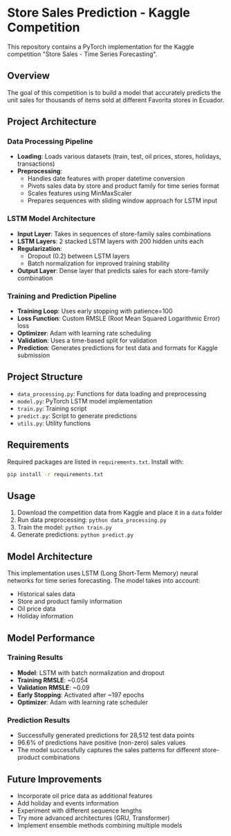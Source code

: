 # Store Sales Prediction - Kaggle Competition

This repository contains a PyTorch implementation for the Kaggle competition "Store Sales - Time Series Forecasting".

## Overview
The goal of this competition is to build a model that accurately predicts the unit sales for thousands of items sold at different Favorita stores in Ecuador.

## Project Architecture

### Data Processing Pipeline
- **Loading**: Loads various datasets (train, test, oil prices, stores, holidays, transactions)
- **Preprocessing**: 
  - Handles date features with proper datetime conversion
  - Pivots sales data by store and product family for time series format
  - Scales features using MinMaxScaler
  - Prepares sequences with sliding window approach for LSTM input

### LSTM Model Architecture
- **Input Layer**: Takes in sequences of store-family sales combinations
- **LSTM Layers**: 2 stacked LSTM layers with 200 hidden units each
- **Regularization**: 
  - Dropout (0.2) between LSTM layers
  - Batch normalization for improved training stability
- **Output Layer**: Dense layer that predicts sales for each store-family combination

### Training and Prediction Pipeline
- **Training Loop**: Uses early stopping with patience=100
- **Loss Function**: Custom RMSLE (Root Mean Squared Logarithmic Error) loss
- **Optimizer**: Adam with learning rate scheduling
- **Validation**: Uses a time-based split for validation
- **Prediction**: Generates predictions for test data and formats for Kaggle submission

## Project Structure
- `data_processing.py`: Functions for data loading and preprocessing
- `model.py`: PyTorch LSTM model implementation
- `train.py`: Training script
- `predict.py`: Script to generate predictions
- `utils.py`: Utility functions

## Requirements
Required packages are listed in `requirements.txt`. Install with:
```bash
pip install -r requirements.txt
```

## Usage
1. Download the competition data from Kaggle and place it in a `data` folder
2. Run data preprocessing: `python data_processing.py`
3. Train the model: `python train.py`
4. Generate predictions: `python predict.py`

## Model Architecture
This implementation uses LSTM (Long Short-Term Memory) neural networks for time series forecasting. The model takes into account:
- Historical sales data
- Store and product family information
- Oil price data
- Holiday information

## Model Performance

### Training Results
- **Model**: LSTM with batch normalization and dropout
- **Training RMSLE**: ~0.054
- **Validation RMSLE**: ~0.09
- **Early Stopping**: Activated after ~197 epochs
- **Optimizer**: Adam with learning rate scheduler

### Prediction Results
- Successfully generated predictions for 28,512 test data points
- 96.6% of predictions have positive (non-zero) sales values
- The model successfully captures the sales patterns for different store-product combinations

## Future Improvements
- Incorporate oil price data as additional features
- Add holiday and events information
- Experiment with different sequence lengths
- Try more advanced architectures (GRU, Transformer)
- Implement ensemble methods combining multiple models
